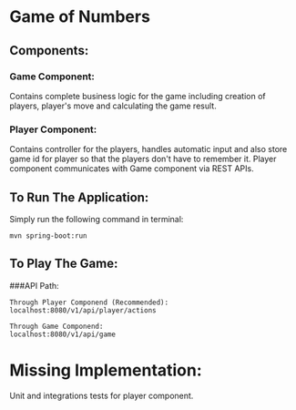 # Game of Numbers

## Components:

### Game Component:

Contains complete business logic for the game including creation of players, player's move and calculating the game
result.

### Player Component:

Contains controller for the players, handles automatic input and also store game id for player so that the players don't
have to remember it. Player component communicates with Game component via REST APIs.

## To Run The Application:

Simply run the following command in terminal:

 ```
 mvn spring-boot:run
```

## To Play The Game:

###API Path:

```
Through Player Componend (Recommended): 
localhost:8080/v1/api/player/actions

Through Game Componend: 
localhost:8080/v1/api/game
```

# Missing Implementation:

Unit and integrations tests for player component.